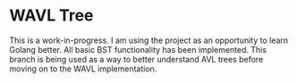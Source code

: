 # WAVL Tree

This is a work-in-progress. I am using the project as an opportunity to learn Golang better.
All basic BST functionality has been implemented. This branch is being used as a way to better understand AVL trees before moving on to the WAVL implementation.

